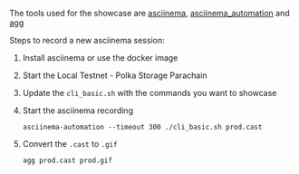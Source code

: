 The tools used for the showcase are [asciinema](https://asciinema.org/), [asciinema_automation](https://github.com/PierreMarchand20/asciinema_automation) and [agg](https://docs.asciinema.org/manual/agg/)

Steps to record a new asciinema session:

1. Install asciinema or use the docker image
2. Start the Local Testnet - Polka Storage Parachain
3. Update the `cli_basic.sh` with the commands you want to showcase
4. Start the asciinema recording

   `asciinema-automation --timeout 300 ./cli_basic.sh prod.cast`

5. Convert the `.cast` to `.gif`

   `agg prod.cast prod.gif`
